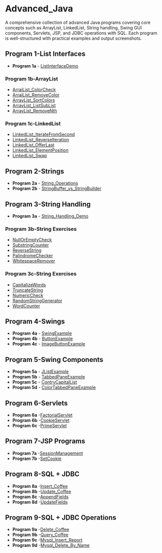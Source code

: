 # Advanced_Java
A comprehensive collection of advanced Java programs covering core concepts such as ArrayList, LinkedList, String handling, Swing GUI components, Servlets, JSP, and JDBC operations with SQL. Each program is well-structured with practical examples and output screenshots.
## Program 1-List Interfaces
- **Program 1a** - [ListInterfaceDemo](https://github.com/kavyashreenayak29/Advanced_Java/blob/main/1.ListInterface/ListInterfaceDemo-output.png)
### Program 1b-ArrayList
- [ArraiList_ColorCheck](https://github.com/kavyashreenayak29/Advanced_Java/blob/main/1.ListInterface/1b.ArrayList/ArrayListColorCheck-output.png)
- [ArraiList_RemoveColor](https://github.com/kavyashreenayak29/Advanced_Java/blob/main/1.ListInterface/1b.ArrayList/ArrayListRemoveColor-output.png)
- [ArrayList_SortColors](https://github.com/kavyashreenayak29/Advanced_Java/blob/main/1.ListInterface/1b.ArrayList/ArrayListSortColors-output.png)
- [ArrayList_ListSubList](https://github.com/kavyashreenayak29/Advanced_Java/blob/main/1.ListInterface/1b.ArrayList/ArrayListSubList-output.png)
- [ArrayList_RemoveNth](https://github.com/kavyashreenayak29/Advanced_Java/blob/main/1.ListInterface/1b.ArrayList/ArrayListRemoveNth-output.png)
### Program 1c-LinkedList
- [LinkedList_IterateFromSecond](https://github.com/kavyashreenayak29/Advanced_Java/blob/main/1.ListInterface/1c.LinkedList/LinkedListIterateFromSecond-output.png)
- [LinkedList_ReverseIteration](https://github.com/kavyashreenayak29/Advanced_Java/blob/main/1.ListInterface/1c.LinkedList/LinkedListReverseIteration-output.png)
- [LinkedList_OfferLast](https://github.com/kavyashreenayak29/Advanced_Java/blob/main/1.ListInterface/1c.LinkedList/LinkedListOfferLast-output.png)
- [LinkedList_ElementPosition](https://github.com/kavyashreenayak29/Advanced_Java/blob/main/1.ListInterface/1c.LinkedList/LinkedListElementPosition-output.png)
- [LinkedList_Swap](https://github.com/kavyashreenayak29/Advanced_Java/blob/main/1.ListInterface/1c.LinkedList/LinkedListSwap-output.png)

## Program 2-Strings
- **Program 2a** - [String_Operations](https://github.com/kavyashreenayak29/Advanced_Java/blob/main/2.Strings/StringOperations-output.png)
- **Program 2b** - [StringBuffer_vs_StringBuilder](https://github.com/kavyashreenayak29/Advanced_Java/blob/main/2.Strings/StringBufferVsStringBuilder-output.png)

## Program 3-String Handling
- **Program 3a** - [String_Handling_Demo](https://github.com/kavyashreenayak29/Advanced_Java/blob/main/3.StringHandling/StringHandlingDemo-output.png)
### Program 3b-String Exercises
- [NullOrEmptyCheck](https://github.com/kavyashreenayak29/Advanced_Java/blob/main/3.StringHandling/3b.StringExercise/NullOrEmptyCheck-output.png)
- [SubstringCounter](https://github.com/kavyashreenayak29/Advanced_Java/blob/main/3.StringHandling/3b.StringExercise/SubstringCounter-output.png)
- [ReverseString](https://github.com/kavyashreenayak29/Advanced_Java/blob/main/3.StringHandling/3b.StringExercise/ReverseString-output.png)
- [PalindromeChecker](https://github.com/kavyashreenayak29/Advanced_Java/blob/main/3.StringHandling/3b.StringExercise/PalindromeChecker-output.png)
- [WhitespaceRemover](https://github.com/kavyashreenayak29/Advanced_Java/blob/main/3.StringHandling/3b.StringExercise/WhitespaceRemover-output.png)
### Program 3c-String Exercises
- [CapitalizeWords](https://github.com/kavyashreenayak29/Advanced_Java/blob/main/3.StringHandling/3c.StringExercises/CapitalizeWords-output.png)
- [TruncateString](https://github.com/kavyashreenayak29/Advanced_Java/blob/main/3.StringHandling/3c.StringExercises/TruncateString-output.png)
- [NumericCheck](https://github.com/kavyashreenayak29/Advanced_Java/blob/main/3.StringHandling/3c.StringExercises/NumericCheck-output.png)
- [RandomStringGenerator](https://github.com/kavyashreenayak29/Advanced_Java/blob/main/3.StringHandling/3c.StringExercises/RandomStringGenerator-output.png)
- [WordCounter](https://github.com/kavyashreenayak29/Advanced_Java/blob/main/3.StringHandling/3c.StringExercises/WordCounter-output.png)

## Program 4-Swings
- **Program 4a** - [SwingExample](https://github.com/kavyashreenayak29/Advanced_Java/blob/main/4.Swings/SwingExample-output.png)
- **Program 4b** - [ButtonExample](https://github.com/kavyashreenayak29/Advanced_Java/blob/main/4.Swings/ButtonExample-output.png)
- **Program 4c** - [ImageButtonExample](https://github.com/kavyashreenayak29/Advanced_Java/blob/main/4.Swings/ImageButtonExample-output.png)

## Program 5-Swing Components
- **Program 5a** - [JListExample](https://github.com/kavyashreenayak29/Advanced_Java/blob/main/5.%20SwingComponents/JListExample-output.png)
- **Program 5b** - [TabbedPaneExample](https://github.com/kavyashreenayak29/Advanced_Java/blob/main/5.%20SwingComponents/TabbedPaneExample-output.png)
- **Program 5c** - [ContryCapitalList](https://github.com/kavyashreenayak29/Advanced_Java/blob/main/5.%20SwingComponents/CountryCapitalList-output.png)
- **Program 5d** - [ColorTabbedPaneExample](https://github.com/kavyashreenayak29/Advanced_Java/blob/main/5.%20SwingComponents/ColorTabbedPaneExample-output.png)

## Program 6-Servlets
- **Program 6a** -[FactorialServlet](https://github.com/kavyashreenayak29/Advanced_Java/blob/main/6.Servlets/6a.FactorialServlet/FactorialServlet-output.png)
- **Program 6b** -[CookieServlet](https://github.com/kavyashreenayak29/Advanced_Java/blob/main/6.Servlets/6b.CookieServlet/CookieServlet-output.png)
- **Program 6c** -[PrimeServlet](https://github.com/kavyashreenayak29/Advanced_Java/blob/main/6.Servlets/6c.PrimeServlet/PrimeServlet-output.png)

## Program 7-JSP Programs
- **Program 7a** -[SessionManagement](https://github.com/kavyashreenayak29/Advanced_Java/blob/main/7.JSP%20Programs/7a.SessionManagement/SessionManagement-output.png)
- **Program 7b** -[SetCookie](https://github.com/kavyashreenayak29/Advanced_Java/blob/main/7.JSP%20Programs/7b.SetCookie/SetCookie-output.png)

## Program 8-SQL + JDBC
- **Program 8a** -[Insert_Coffee](https://github.com/kavyashreenayak29/Advanced_Java/blob/main/8.SQL%2BJDBC/8a.InsertCoffee/Insert_Coffee-output.png)
- **Program 8b** -[Update_Coffee](https://github.com/kavyashreenayak29/Advanced_Java/blob/main/8.SQL%2BJDBC/8b.UpdateCoffee/Update_Coffee-output.png)
- **Program 8c** -[AppendFields](https://github.com/kavyashreenayak29/Advanced_Java/blob/main/8.SQL%2BJDBC/8c.AppendFields/AppendFields-output.png)
- **Program 8d** -[UpdateFields](https://github.com/kavyashreenayak29/Advanced_Java/blob/main/8.SQL%2BJDBC/8d.UpdataFields/UpdateFields-output.png)

## Program 9-SQL + JDBC Operations
- **Program 9a** -[Delete_Coffee](https://github.com/kavyashreenayak29/Advanced_Java/blob/main/9.%20SQL%20%2B%20JDBC%20Operations/9a.DeleteCoffee/Delete_Coffee-output.png)
- **Program 9b** -[Query_Coffee](https://github.com/kavyashreenayak29/Advanced_Java/blob/main/9.%20SQL%20%2B%20JDBC%20Operations/9b.%20QueryCoffee/Query_Coffee-output.png)
- **Program 9c** -[Mysql_Insert_Report](https://github.com/kavyashreenayak29/Advanced_Java/blob/main/9.%20SQL%20%2B%20JDBC%20Operations/9c.%20Mysql_Insert_Report/Mysql_Insert_Report-output.png)
- **Program 9d** -[Mysql_Delete_By_Name](https://github.com/kavyashreenayak29/Advanced_Java/blob/main/9.%20SQL%20%2B%20JDBC%20Operations/9d.DeleteByName/Mysql_Delete_By_Name-output.png)






